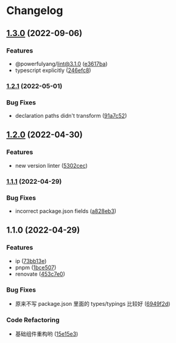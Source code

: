 # Changelog

## [1.3.0](https://github.com/powerfulyang/node-utils/compare/v1.2.1...v1.3.0) (2022-09-06)


### Features

* @powerfulyang/lint@3.1.0 ([e3617ba](https://github.com/powerfulyang/node-utils/commit/e3617bae6c20cbb540825072e294cf2a77014a16))
* typescript explicitly ([246efc8](https://github.com/powerfulyang/node-utils/commit/246efc83994f4b0d1a20dc9d9833c822d212a0dd))

### [1.2.1](https://github.com/powerfulyang/node-utils/compare/v1.2.0...v1.2.1) (2022-05-01)


### Bug Fixes

* declaration paths didn't transform ([91a7c52](https://github.com/powerfulyang/node-utils/commit/91a7c5271226f3869359da20abeb27bcff65d84b))

## [1.2.0](https://github.com/powerfulyang/node-utils/compare/v1.1.1...v1.2.0) (2022-04-30)


### Features

* new version linter ([5302cec](https://github.com/powerfulyang/node-utils/commit/5302cecd1b1ead45b495a43484591ffe59c11cad))

### [1.1.1](https://github.com/powerfulyang/node-utils/compare/v1.1.0...v1.1.1) (2022-04-29)


### Bug Fixes

* incorrect package.json fields ([a828eb3](https://github.com/powerfulyang/node-utils/commit/a828eb3f53f59e8b96d227d1d1c714ab2555088b))

## 1.1.0 (2022-04-29)


### Features

* ip ([73bb13e](https://github.com/powerfulyang/node-utils/commit/73bb13e7f62ce8fcf40d9095b9df946241fc5d5a))
* pnpm ([1bce507](https://github.com/powerfulyang/node-utils/commit/1bce507ee96a5e985ade5ad329f0ff27a986805c))
* renovate ([453c7e0](https://github.com/powerfulyang/node-utils/commit/453c7e0a4d878ddac2fa7c610e204c766a25780d))


### Bug Fixes

* 原来不写 package.json 里面的 types/typings 比较好 ([6949f2d](https://github.com/powerfulyang/node-utils/commit/6949f2d213e403bc3264662afc45efd1f0392479))


### Code Refactoring

* 基础组件重构哟 ([15e15e3](https://github.com/powerfulyang/node-utils/commit/15e15e3bf16fd4c35fd132e8cf0a953b0089e21d))
